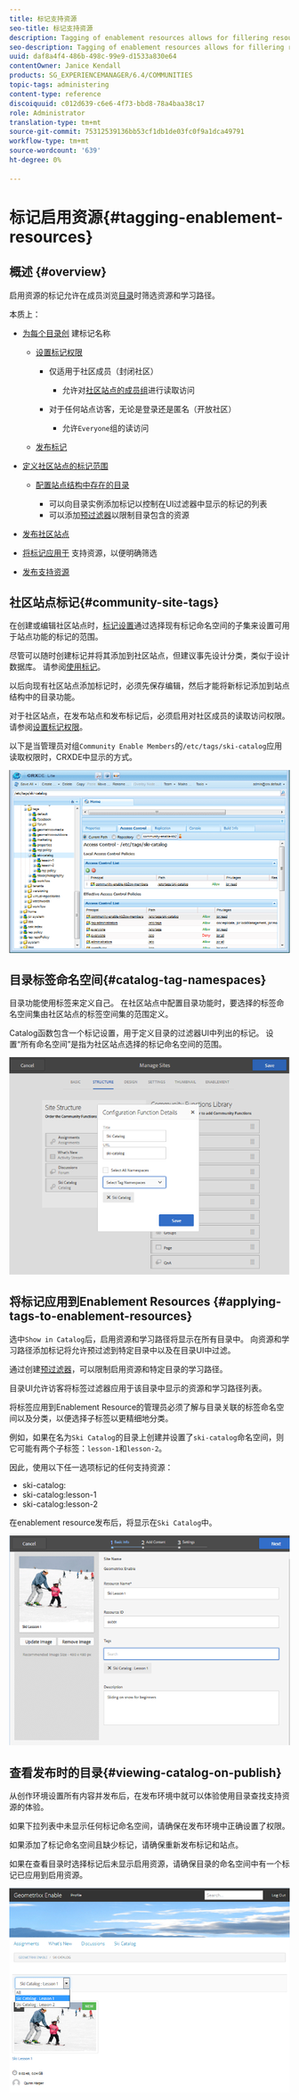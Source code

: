 ```yaml
---
title: 标记支持资源
seo-title: 标记支持资源
description: Tagging of enablement resources allows for fillering resources and learning paths as members browse catalogs
seo-description: Tagging of enablement resources allows for fillering resources and learning paths as members browse catalogs
uuid: daf8a4f4-486b-498c-99e9-d1533a830e64
contentOwner: Janice Kendall
products: SG_EXPERIENCEMANAGER/6.4/COMMUNITIES
topic-tags: administering
content-type: reference
discoiquuid: c012d639-c6e6-4f73-bbd8-78a4baa38c17
role: Administrator
translation-type: tm+mt
source-git-commit: 75312539136bb53cf1db1de03fc0f9a1dca49791
workflow-type: tm+mt
source-wordcount: '639'
ht-degree: 0%

---
```



# 标记启用资源{#tagging-enablement-resources}

## 概述 {#overview}

启用资源的标记允许在成员浏览[目录](functions.md#catalog-function)时筛选资源和学习路径。

本质上：

* [为每个目录创](../../help/sites-administering/tags.md#creating-a-namespace) 建标记名称

   * [设置标记权限](../../help/sites-administering/tags.md#setting-tag-permissions)

      * 仅适用于社区成员（封闭社区）

         * 允许对[社区站点的成员组](users.md#publish-group-roles)进行读取访问
      * 对于任何站点访客，无论是登录还是匿名（开放社区）

         * 允许`Everyone`组的读访问
   * [发布标记](../../help/sites-administering/tags.md#publishing-tags)



* [定义社区站点的标记范围](sites-console.md#tagging)

   * [配置站点结构中存在的目录](functions.md#catalog-function)

      * 可以向目录实例添加标记以控制在UI过滤器中显示的标记的列表
      * 可以添加[预过滤器](catalog-developer-essentials.md#pre-filters)以限制目录包含的资源

* [发布社区站点](sites-console.md#publishing-the-site)
* [将标记应用于](resources.md#create-a-resource) 支持资源，以便明确筛选
* [发布支持资源](resources.md#publish)

## 社区站点标记{#community-site-tags}

在创建或编辑社区站点时，[标记设置](sites-console.md#tagging)通过选择现有标记命名空间的子集来设置可用于站点功能的标记的范围。

尽管可以随时创建标记并将其添加到社区站点，但建议事先设计分类，类似于设计数据库。 请参阅[使用标记](../../help/sites-authoring/tags.md)。

以后向现有社区站点添加标记时，必须先保存编辑，然后才能将新标记添加到站点结构中的目录功能。

对于社区站点，在发布站点和发布标记后，必须启用对社区成员的读取访问权限。 请参阅[设置标记权限](../../help/sites-administering/tags.md#setting-tag-permissions)。

以下是当管理员对组`Community Enable Members`的`/etc/tags/ski-catalog`应用读取权限时，CRXDE中显示的方式。

![chlimage_1-420](assets/chlimage_1-420.png)

## 目录标签命名空间{#catalog-tag-namespaces}

目录功能使用标签来定义自己。 在社区站点中配置目录功能时，要选择的标签命名空间集由社区站点的标签空间集的范围定义。

Catalog函数包含一个标记设置，用于定义目录的过滤器UI中列出的标记。 设置“所有命名空间”是指为社区站点选择的标记命名空间的范围。

![chlimage_1-421](assets/chlimage_1-421.png)

## 将标记应用到Enablement Resources {#applying-tags-to-enablement-resources}

选中`Show in Catalog`后，启用资源和学习路径将显示在所有目录中。 向资源和学习路径添加标记将允许预过滤到特定目录中以及在目录UI中过滤。

通过创建[预过滤器](catalog-developer-essentials.md#pre-filters)，可以限制启用资源和特定目录的学习路径。

目录UI允许访客将标签过滤器应用于该目录中显示的资源和学习路径列表。

将标签应用到Enablement Resource的管理员必须了解与目录关联的标签命名空间以及分类，以便选择子标签以更精细地分类。

例如，如果在名为`Ski Catalog`的目录上创建并设置了`ski-catalog`命名空间，则它可能有两个子标签：`lesson-1`和`lesson-2`。

因此，使用以下任一选项标记的任何支持资源：

* ski-catalog:
* ski-catalog:lesson-1
* ski-catalog:lesson-2

在enablement resource发布后，将显示在`Ski Catalog`中。

![chlimage_1-422](assets/chlimage_1-422.png)

## 查看发布时的目录{#viewing-catalog-on-publish}

从创作环境设置所有内容并发布后，在发布环境中就可以体验使用目录查找支持资源的体验。

如果下拉列表中未显示任何标记命名空间，请确保在发布环境中正确设置了权限。

如果添加了标记命名空间且缺少标记，请确保重新发布标记和站点。

如果在查看目录时选择标记后未显示启用资源，请确保目录的命名空间中有一个标记已应用到启用资源。

![chlimage_1-423](assets/chlimage_1-423.png)

